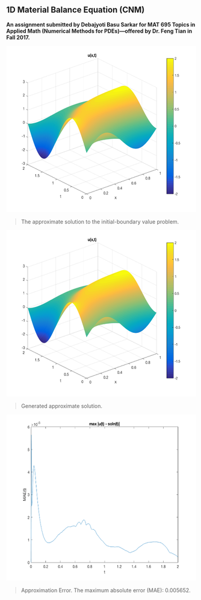 ## 1D Material Balance Equation (CNM)

**An assignment submitted by Debajyoti Basu Sarkar for MAT 695 Topics in Applied Math (Numerical Methods for PDEs)—offered by Dr. Feng Tian in Fall 2017.**


<p align="center">
  <img width="600" height="440" src="mb_one_d_cnm_01.png">
</p>

>The approximate solution to the initial-boundary value problem.
  
<p align="center">
  <img width="600" height="440" src="mb_one_d_cnm_02.png">
</p>

>Generated approximate solution.

<p align="center">
  <img width="600" height="440" src="mb_one_d_cnm_03.png">
</p>

>Approximation Error. The maximum absolute error (MAE): 0.005652.


